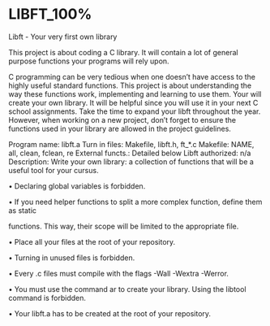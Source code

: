 # LIBFT_100%

Libft - Your very first own library

This project is about coding a C library.
It will contain a lot of general purpose functions your programs will rely upon.

C programming can be very tedious when one doesn’t have access to the highly useful
standard functions. This project is about understanding the way these functions work,
implementing and learning to use them. Your will create your own library. It will be
helpful since you will use it in your next C school assignments.
Take the time to expand your libft throughout the year. However, when working
on a new project, don’t forget to ensure the functions used in your library are allowed in
the project guidelines.

Program name: libft.a
Turn in files: Makefile, libft.h, ft_*.c
Makefile: NAME, all, clean, fclean, re
External functs.: Detailed below
Libft authorized: n/a
Description: Write your own library: a collection of functions that will be a useful tool for your cursus.

• Declaring global variables is forbidden.

• If you need helper functions to split a more complex function, define them as static

functions. This way, their scope will be limited to the appropriate file.

• Place all your files at the root of your repository.

• Turning in unused files is forbidden.

• Every .c files must compile with the flags -Wall -Wextra -Werror.

• You must use the command ar to create your library. Using the libtool command is forbidden.

• Your libft.a has to be created at the root of your repository.
